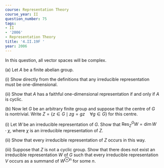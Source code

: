 ```yaml
---
course: Representation Theory
course_year: II
question_number: 75
tags:
- II
- '2006'
- Representation Theory
title: '4.II.19F '
year: 2006
---
```



In this question, all vector spaces will be complex.

(a) Let $A$ be a finite abelian group.

(i) Show directly from the definitions that any irreducible representation must be one-dimensional.

(ii) Show that $A$ has a faithful one-dimensional representation if and only if $A$ is cyclic.

(b) Now let $G$ be an arbitrary finite group and suppose that the centre of $G$ is nontrivial. Write $Z=\{z \in G \mid z g=g z \quad \forall g \in G\}$ for this centre.

(i) Let $W$ be an irreducible representation of $G$. Show that $\operatorname{Res}_{Z}^{G} W=\operatorname{dim} W \cdot \chi$, where $\chi$ is an irreducible representation of $Z$.

(ii) Show that every irreducible representation of $Z$ occurs in this way.

(iii) Suppose that $Z$ is not a cyclic group. Show that there does not exist an irreducible representation $W$ of $G$ such that every irreducible representation $V$ occurs as a summand of $W^{\otimes n}$ for some $n$.